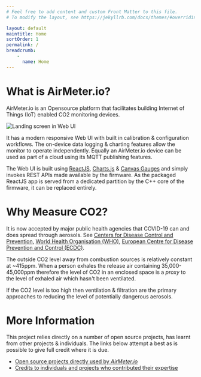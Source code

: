 ```yaml
---
# Feel free to add content and custom Front Matter to this file.
# To modify the layout, see https://jekyllrb.com/docs/themes/#overriding-theme-defaults

layout: default
maintitle: Home 
sortOrder: 1
permalink: /
breadcrumb:
    - 
      name: Home
---
```


# What is AirMeter.io?
AirMeter.io is an Opensource platform that facilitates building Internet of Things (IoT) enabled CO2 monitoring devices. 

![Landing screen in Web UI](https://i.ibb.co/D9CSpRw/banner.png)

It has a modern responsive Web UI with built in calibration & configuration workflows. The on-device data logging & charting features allow the monitor to operate independently. Equally an AirMeter.io device can be used as part of a cloud using its MQTT publishing features.

The Web UI is built using [ReactJS](https://reactjs.org), [Charts.js](https://www.chartjs.org/)  & [Canvas Gauges](https://canvas-gauges.com/) and simply invokes REST APIs made available by the firmware. As the packaged ReactJS app is served from a dedicated partition by the C++ core of the firmware, it can be replaced entirely.


# Why Measure CO2?

It is now accepted by major public health agencies that COVID-19 can and does spread through aerosols. See [Centers for Disease Control and Prevention](https://www.cdc.gov/coronavirus/2019-ncov/science/science-briefs/sars-cov-2-transmission.html), [World Health Organisation (WHO)](https://www.who.int/news-room/q-a-detail/coronavirus-disease-covid-19-how-is-it-transmitted), [European Centre for Disease Prevention and Control (ECDC)](https://www.ecdc.europa.eu/en/covid-19/questions-answers/questions-answers-basic-facts).

The outside CO2 level away from combustion sources is relatively constant at ~415ppm. When a person exhales the release air containing 35,000-45,000ppm therefore the level of CO2 in an enclosed space is a *proxy* to the level of exhaled air which hasn't been ventilated.

If the CO2 level is too high then ventilation & filtration are the primary approaches to reducing the level of potentially dangerous aerosols. 

# More Information

This project relies directly on a number of open source projects, has learnt from other projects & individuals. The links below attempt a best as is possible to give full credit where it is due.
- [Open source projects directly used by *AirMeter.io*](/thirdparty-components)
- [Credits to individuals and projects who contributed their expertise](/credits)

